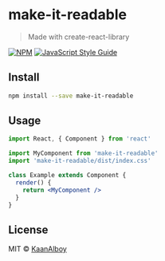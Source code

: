 # make-it-readable

> Made with create-react-library

[![NPM](https://img.shields.io/npm/v/make-it-readable.svg)](https://www.npmjs.com/package/make-it-readable) [![JavaScript Style Guide](https://img.shields.io/badge/code_style-standard-brightgreen.svg)](https://standardjs.com)

## Install

```bash
npm install --save make-it-readable
```

## Usage

```jsx
import React, { Component } from 'react'

import MyComponent from 'make-it-readable'
import 'make-it-readable/dist/index.css'

class Example extends Component {
  render() {
    return <MyComponent />
  }
}
```

## License

MIT © [KaanAlboy](https://github.com/KaanAlboy)
